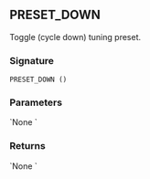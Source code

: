 ## PRESET\_DOWN

Toggle (cycle down) tuning preset.


### Signature

`PRESET_DOWN ()`


### Parameters

\`None
\`

### Returns

\`None
\`